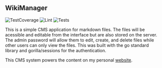 ## WikiManager
![TestCoverage](https://img.shields.io/badge/TestCoverage-71.7%25-brightgreen)
![Lint](https://github.com/idugan100/WikiManager/actions/workflows/lint.yml/badge.svg)
![Tests](https://github.com/idugan100/WikiManager/actions/workflows/test.yml/badge.svg)

This is a simple CMS application for markdown files. The files will be acessible and editable from the interface but are also stored on the server. The admin password will allow them to edit, create, and delete files while other users can only view the files. This was built with the go standard library and gorilla/sessions for the authentication.

This CMS system powers the content on my personal [website](https://isaacdugan.space).

